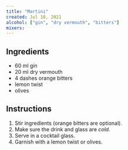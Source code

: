 ```yaml
---
title: "Martini"
created: Jul 18, 2021
alcohol: ["gin", "dry vermouth", "bitters"]
mixers:
---
```


## Ingredients

- 60 ml gin
- 20 ml dry vermouth
- 4 dashes orange bitters
- lemon twist
- olives

## Instructions

1. Stir ingredients (orange bitters are optional).
2. Make sure the drink and glass are *cold*.
3. Serve in a cocktail glass.
4. Garnish with a lemon twist or olives.
